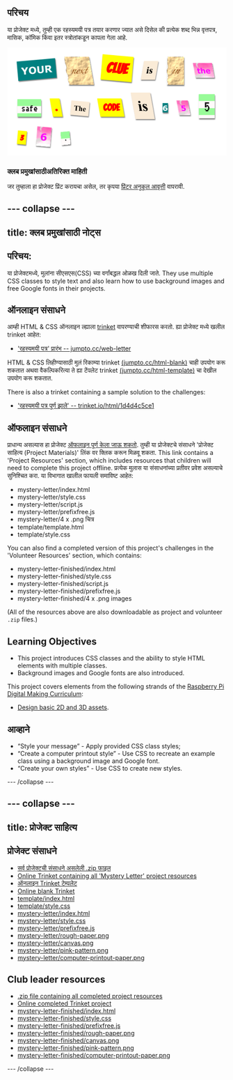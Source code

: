 ## परिचय

या प्रोजेक्ट मध्ये, तुम्ही एक रहस्यमयी पत्र तयार करणार ज्यात असे दिसेल की प्रत्येक शब्द भिन्न वृत्तपत्र, मासिक, कॉमिक किंवा इतर स्त्रोतांकडून कापला गेला आहे.

![screenshot](images/letter-final.png)

### क्लब प्रमुखांसाठीअतिरिक्त माहिती

जर तुम्हाला हा प्रोजेक्ट प्रिंट करायचा असेल, तर कृपया [प्रिंटर अनुकूल आवृत्ती](https://projects.raspberrypi.org/en/projects/mystery-letter/print) वापरावी.

## \--- collapse \---

## title: क्लब प्रमुखांसाठी नोट्स

## परिचय:

या प्रोजेक्टमध्ये, मुलांना सीएसएस(CSS) च्या वर्गांबद्धल ओळख दिली जाते. They use multiple CSS classes to style text and also learn how to use background images and free Google fonts in their projects.

## ऑनलाइन संसाधने

आम्ही HTML & CSS ऑनलाइन ल्ह्याला [trinket](https://trinket.io/) वापरण्याची शीफारस करतो. ह्या प्रोजेक्ट मध्ये खलील trinket आहेत:

* ['रहस्यमयी पत्र' प्रारंभ -- jumpto.cc/web-letter](http://jumpto.cc/web-letter)

HTML & CSS लिहीण्यासाठी मुलं रिकाम्या trinket [(jumpto.cc/html-blank)](http://jumpto.cc/html-blank) चाही उपयोग करू शकतात अथवा वैकल्पिकरित्या ते ह्या टेंपलेट trinket [(jumpto.cc/html-template)](http://jumpto.cc/html-template) चा देखील उपयोग करू शकतात.

There is also a trinket containing a sample solution to the challenges:

* ['रहस्यमयी पत्र पूर्ण झाले' -- trinket.io/html/1d4d4c5ce1](https://trinket.io/html/1d4d4c5ce1)

## ऑफलाइन संसाधने

प्राधान्य असल्यास हा प्रोजेक्ट [ऑफलाइन पूर्ण केला जाऊ शकतो](https://www.codeclubprojects.org/en-GB/resources/webdev-working-offline/). तुम्ही या प्रोजेक्टचे संसाधने 'प्रोजेक्ट साहित्य (Project Materials)' लिंक वर​ क्लिक करून मिळवू शकता. This link contains a 'Project Resources' section, which includes resources that children will need to complete this project offline. प्रत्येक मुलास या संसाधनांच्या प्रतीवर प्रवेश असल्याचे सुनिश्चित करा. या विभागात खालील फायली समाविष्ट आहेत:

* mystery-letter/index.html
* mystery-letter/style.css
* mystery-letter/script.js
* mystery-letter/prefixfree.js
* mystery-letter/4 x .png चित्र
* template/template.html
* template/style.css

You can also find a completed version of this project's challenges in the 'Volunteer Resources' section, which contains:

* mystery-letter-finished/index.html
* mystery-letter-finished/style.css
* mystery-letter-finished/script.js
* mystery-letter-finished/prefixfree.js
* mystery-letter-finished/4 x .png images

(All of the resources above are also downloadable as project and volunteer `.zip` files.)

## Learning Objectives

* This project introduces CSS classes and the ability to style HTML elements with multiple classes.
* Background images and Google fonts are also introduced. 

This project covers elements from the following strands of the [Raspberry Pi Digital Making Curriculum](http://rpf.io/curriculum):

* [Design basic 2D and 3D assets](https://www.raspberrypi.org/curriculum/design/creator).

## आव्हाने

* “Style your message” - Apply provided CSS class styles;
* “Create a computer printout style” - Use CSS to recreate an example class using a background image and Google font. 
* “Create your own styles” - Use CSS to create new styles.

\--- /collapse \---

## \--- collapse \---

## title: प्रोजेक्ट साहित्य

## प्रोजेक्ट संसाधने

* [सर्व प्रोजेक्टची संसाधने असलेली .zip फाइल](https://rpf.io/p/en/mystery-letter-go)
* [Online Trinket containing all 'Mystery Letter' project resources](http://jumpto.cc/web-letter)
* [ऑनलाइन Trinket टेम्पलेट](http://jumpto.cc/trinket-template)
* [Online blank Trinket](http://jumpto.cc/trinket-blank)
* [template/index.html](resources/template-index.html)
* [template/style.css](resources/template-style.css)
* [mystery-letter/index.html](resources/mystery-letter-index.html)
* [mystery-letter/style.css](resources/mystery-letter-style.css)
* [mystery-letter/prefixfree.js](resources/mystery-letter-prefixfree.js)
* [mystery-letter/rough-paper.png](resources/mystery-letter-rough-paper.png)
* [mystery-letter/canvas.png](resources/mystery-letter-canvas.png)
* [mystery-letter/pink-pattern.png](resources/mystery-letter-pink-pattern.png)
* [mystery-letter/computer-printout-paper.png](resources/mystery-letter-computer-printout-paper.png)

## Club leader resources

* [.zip file containing all completed project resources](https://rpf.io/p/en/mystery-letter-go)
* [Online completed Trinket project](https://trinket.io/html/1d4d4c5ce1)
* [mystery-letter-finished/index.html](resources/mystery-letter-finished-index.html)
* [mystery-letter-finished/style.css](resources/mystery-letter-finished-style.css)
* [mystery-letter-finished/prefixfree.js](resources/mystery-letter-finished-prefixfree.js)
* [mystery-letter-finished/rough-paper.png](resources/mystery-letter-finished-rough-paper.png)
* [mystery-letter-finished/canvas.png](resources/mystery-letter-finished-canvas.png)
* [mystery-letter-finished/pink-pattern.png](resources/mystery-letter-finished-pink-pattern.png)
* [mystery-letter-finished/computer-printout-paper.png](resources/mystery-letter-finished-computer-printout-paper.png)

\--- /collapse \---